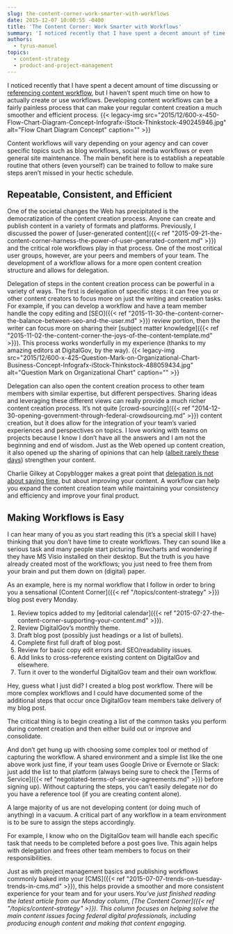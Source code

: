 ```yaml
---
slug: the-content-corner-work-smarter-with-workflows
date: 2015-12-07 10:00:55 -0400
title: 'The Content Corner: Work Smarter with Workflows'
summary: 'I noticed recently that I have spent a decent amount of time discussing or referencing content workflow, but I haven’t spent much time on how to actually create or use workflows. Developing content workflows can be a fairly painless process that can make your regular content creation a much smoother and efficient process. Content workflows'
authors:
  - tyrus-manuel
topics:
  - content-strategy
  - product-and-project-management
---
```


I noticed recently that I have spent a decent amount of time discussing or [referencing content workflow](http://find.digitalgov.gov/search?utf8=%E2%9C%93&affiliate=digitalgov&query=workflow), but I haven’t spent much time on how to actually create or use workflows. Developing content workflows can be a fairly painless process that can make your regular content creation a much smoother and efficient process. {{< legacy-img src="2015/12/600-x-450-Flow-Chart-Diagram-Concept-Infografx-iStock-Thinkstock-490245946.jpg" alt="Flow Chart Diagram Concept" caption="" >}} 

Content workflows will vary depending on your agency and can cover specific topics such as blog workflows, social media workflows or even general site maintenance. The main benefit here is to establish a repeatable routine that others (even yourself) can be trained to follow to make sure steps aren’t missed in your hectic schedule.

## Repeatable, Consistent, and Efficient

One of the societal changes the Web has precipitated is the democratization of the content creation process. Anyone can create and publish content in a variety of formats and platforms. Previously, I discussed the power of [user-generated content]({{< ref "2015-09-21-the-content-corner-harness-the-power-of-user-generated-content.md" >}}) and the critical role workflows play in that process. One of the most critical user groups, however, are your peers and members of your team. The development of a workflow allows for a more open content creation structure and allows for delegation.

Delegation of steps in the content creation process can be powerful in a variety of ways. The first is delegation of specific steps: it can free you or other content creators to focus more on just the writing and creation tasks. For example, if you can develop a workflow and have a team member handle the copy editing and [SEO]({{< ref "2015-11-30-the-content-corner-the-balance-between-seo-and-the-user.md" >}}) review portion, then the writer can focus more on sharing their [subject matter knowledge]({{< ref "2015-11-02-the-content-corner-the-joys-of-the-content-template.md" >}}). This process works wonderfully in my experience (thanks to my amazing editors at DigitalGov, by the way). {{< legacy-img src="2015/12/600-x-425-Question-Mark-on-Organizational-Chart-Business-Concept-Infografx-iStock-Thinkstock-488059434.jpg" alt="Question Mark on Organizational Chart" caption="" >}} 

Delegation can also open the content creation process to other team members with similar expertise, but different perspectives. Sharing ideas and leveraging these different views can really provide a much richer content creation process. It&#8217;s not quite [crowd-sourcing]({{< ref "2014-12-30-opening-government-through-federal-crowdsourcing.md" >}}) content creation, but it does allow for the integration of your team&#8217;s varied experiences and perspectives on topics. I love working with teams on projects because I know I don’t have all the answers and I am not the beginning and end of wisdom. Just as the Web opened up content creation, it also opened up the sharing of opinions that can help (<a href="http://digiday.com/publishers/comments-sections/" target="_blank">albeit rarely these days</a>) strengthen your content.

Charlie Gilkey at Copyblogger makes a great point that [delegation is not about saving time](http://www.copyblogger.com/delegate-content-marketing/), but about improving your content. A workflow can help you expand the content creation team while maintaining your consistency and efficiency and improve your final product.

## Making Workflows is Easy

I can hear many of you as you start reading this (it&#8217;s a special skill I have) thinking that you don’t have time to create workflows. They can sound like a serious task and many people start picturing flowcharts and wondering if they have MS Visio installed on their desktop. But the truth is you have already created most of the workflows; you just need to free them from your brain and put them down on (digital) paper.

As an example, here is my normal workflow that I follow in order to bring you a sensational [Content Corner]({{< ref "/topics/content-strategy" >}}) blog post every Monday.

  1. Review topics added to my [editorial calendar]({{< ref "2015-07-27-the-content-corner-supporting-your-content.md" >}}).
  2. Review DigitalGov’s monthly theme.
  3. Draft blog post (possibly just headings or a list of bullets).
  4. Complete first full draft of blog post.
  5. Review for basic copy edit errors and SEO/readability issues.
  6. Add links to cross-reference existing content on DigitalGov and elsewhere.
  7. Turn it over to the wonderful DigitalGov team and their own workflow.

Hey, guess what I just did? I created a blog post workflow. There will be more complex workflows and I could have documented some of the additional steps that occur once DigitalGov team members take delivery of my blog post.

The critical thing is to begin creating a list of the common tasks you perform during content creation and then either build out or improve and consolidate.

And don’t get hung up with choosing some complex tool or method of capturing the workflow. A shared environment and a simple list like the one above work just fine, if your team uses Google Drive or Evernote or Slack: just add the list to that platform (always being sure to check the [Terms of Service]({{< ref "negotiated-terms-of-service-agreements.md" >}}) before signing up). Without capturing the steps, you can’t easily delegate nor do you have a reference tool (if you are creating content alone).

A large majority of us are not developing content (or doing much of anything) in a vacuum. A critical part of any workflow in a team environment is to be sure to assign the steps accordingly.

For example, I know who on the DigitalGov team will handle each specific task that needs to be completed before a post goes live. This again helps with delegation and frees other team members to focus on their responsibilities.

Just as with project management basics and publishing workflows commonly baked into your [CMS]({{< ref "2015-07-07-trends-on-tuesday-trends-in-cms.md" >}}), this helps provide a smoother and more consistent experience for your team and for your users._You’ve just finished reading the latest article from our Monday column, [The Content Corner]({{< ref "/topics/content-strategy" >}}). This column focuses on helping solve the main content issues facing federal digital professionals, including producing enough content and making that content engaging._